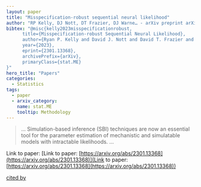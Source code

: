 ```yaml
---
layout: paper
title: "Misspecification-robust sequential neural likelihood"
author: "RP Kelly, DJ Nott, DT Frazier, DJ Warne… - arXiv preprint arXiv …, 2023 - arxiv.org"
bibtex: "@misc{kelly2023misspecificationrobust,
      title={Misspecification-robust Sequential Neural Likelihood},
      author={Ryan P. Kelly and David J. Nott and David T. Frazier and David J. Warne and Chris Drovandi},
      year={2023},
      eprint={2301.13368},
      archivePrefix={arXiv},
      primaryClass={stat.ME}
}"
hero_title: "Papers"
categories:
  - Statistics
tags:
  - paper
  - arxiv_category:
    name: stat.ME
    tooltip: Methodology
---
```

>… Simulation-based inference (SBI) techniques are now an essential tool for the parameter estimation of mechanistic and simulatable models with intractable likelihoods. …

Link to paper: [Link to paper: [https://arxiv.org/abs/2301.13368](https://arxiv.org/abs/2301.13368)](Link to paper: [https://arxiv.org/abs/2301.13368](https://arxiv.org/abs/2301.13368))

[cited by](https://scholar.google.com/scholar?cites=2335772154176617664&as_sdt=5,44&sciodt=0,44&hl=en&num=20)
